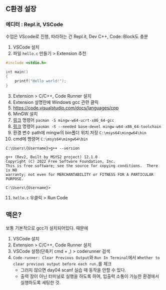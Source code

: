 ## C환경 설장
### 에디터 : Repl.it, VSCode
수업은 VScode로 진행, 
따라하는 건 Repl.it, Dev C++, Code::Block도 충분
1. VSCode 설치
2. 파일 `hello.c` 만들기 > Extension 추천
```c
#include <stdio.h>

int main()
{
    printf("Hello world!");
}
```
3. Extension > C/C++, Code Runner 설치
4. Extension 설명란에 Windows gcc 관련 클릭
5. https://code.visualstudio.com/docs/languages/cpp
6. MinGW 설치
7. [링크](https://www.msys2.org/) 명령어 `pacman -S mingw-w64-ucrt-x86_64-gcc`
8. [링크](https://code.visualstudio.com/docs/languages/cpp#_example-install-mingwx64) 명령어 `pacman -S --needed base-devel mingw-w64-x86_64-toolchain`
9. 환경 변수 path에 mingw의 bin폴더 위치 저장 `C:\msys64\mingw64\bin`
10. cmd에 명령어 `C:\msys64\mingw64\bin`
```
C:\Users\{Username}>g++ --version

g++ (Rev2, Built by MSYS2 project) 12.1.0
Copyright (C) 2022 Free Software Foundation, Inc.
This is free software; see the source for copying conditions.  There is NO
warranty; not even for MERCHANTABILITY or FITNESS FOR A PARTICULAR PURPOSE.

C:\Users\{Username}>
```
11. `hello.c` 우클릭 > Run Code 

## 맥은?
보통 기본적으로 gcc가 설치되어있다.
때문에
1. VSCode 설치
2. Extension > C/C++, Code Runner 설치
3. VSCode 설정(단축키 cmd + ,) > coderunner 검색
4. `Code-runner: Clear Previous Output`와 `Run In Terminal`에서 `Whether to clear previous output before each run.`를 체크
    - 그러지 않으면 day04 scanf 실습 때 동작을 안할 수 있다.
    - 출력 창이 아닌 터미널로 실행을 하도록 하여, 입출력 소통이 가능한 환경에서 실행하도록 세팅한 것.